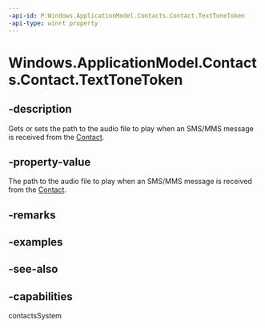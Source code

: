 ```yaml
---
-api-id: P:Windows.ApplicationModel.Contacts.Contact.TextToneToken
-api-type: winrt property
---
```


<!-- Property syntax
public string TextToneToken { get;  set; }
-->

# Windows.ApplicationModel.Contacts.Contact.TextToneToken

## -description

Gets or sets the path to the audio file to play when an SMS/MMS message is received from the [Contact](contact.md).

## -property-value

The path to the audio file to play when an SMS/MMS message is received from the [Contact](contact.md).

## -remarks

## -examples

## -see-also

## -capabilities

contactsSystem
